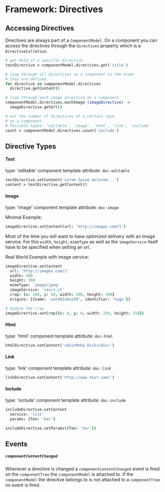 
# Framework: Directives

## Accessing Directives

Directives are always part of a `ComponentModel`. On a component you can access the
directives through the `directives` property which is a `DirectiveColletion`.

```coffee
# get hold of a specific directive
textDirective = componentModel.directives.get('title')

# loop through all directives on a component in the order
# they are defined.
for directive in componentModel.directives
  directive.getContent()

# loop through each image directive on a component
componentModel.directives.eachImage (imageDirective) ->
  imageDirective.getUrl()

# Get the number of directives of a certain type
# on a component.
# Possible types: 'editable', 'image', 'html', 'link', 'include'
count = componentModel.directives.count('include')
```


## Directive Types

#### Text

type: 'editable'
component template attribute: `doc-editable`

```coffee
textDirective.setContent('Lorem Ipsum dolorem...')
content = textDirective.getContent()
```


#### Image

type: 'image'
component template attribute: `doc-image`

Minimal Example:
```coffee
imageDirective.setContent(url: 'http://images.com/1')
```

Most of the time you will want to have optimized delivery with an image service.
For this `width`, `height`, `mimeType` as well as the `imageService` itself have
to be specified when setting an url.

Real World Example with image service:
```coffee
imageDirective.setContent
  url: 'http://images.com/1'
  width: 400
  height: 300
  mimeType: 'image/jpeg'
  imageService: 'resrc.it'
  crop: {x: 100, y: 50, width: 200, height: 200}
  origins: [{name: 'uez463x8ie39', identifier: 'hugo'}]

# Update the crop
imageDirective.setCrop({x: 0, y: 0, width: 250, height: 250})
```


#### Html

type: 'html'
component template attribute: `doc-html`

```coffee
htmlDirective.setContent('<div>Moby Dick</div>')
```


#### Link

type: 'link'
component template attribute: `doc-link`

```coffee
linkDirective.setContent('http://www.test.com/')
```


#### Include

type: 'include'
component template attribute: `doc-include`

```coffee
includeDirective.setContent
  service: 'list'
  params: {foo: 'bar'}

includeDirective.setParams({foo: 'bar'})
```


## Events

##### `componentContentChanged`

Whenever a directive is changed a `componentContentChanged` event is fired on the `componentTree` the `componentModel` is attached to. If the `componentModel` the directive belongs to is not attached to a `componentTree` no event is fired.
